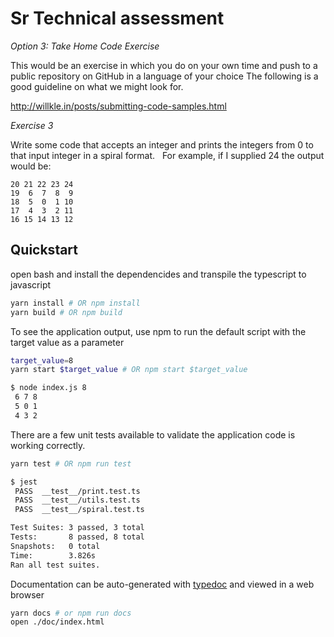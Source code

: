 Sr Technical assessment
========

*Option 3: Take Home Code Exercise*

This would be an exercise in which you do on your own time and push to a public repository on GitHub in a language of your choice
The following is a good guideline on what we might look for.

http://willkle.in/posts/submitting-code-samples.html

*Exercise 3*

Write some code that accepts an integer and prints the integers
from 0 to that input integer in a spiral format.
 
For example, if I supplied 24 the output would be:

    20 21 22 23 24
    19  6  7  8  9
    18  5  0  1 10
    17  4  3  2 11
    16 15 14 13 12


## Quickstart

open bash and install the dependencides and transpile the typescript to javascript

```bash
yarn install # OR npm install
yarn build # OR npm build
```

To see the application output, use npm to run the default script with the target value as a parameter

```bash
target_value=8
yarn start $target_value # OR npm start $target_value

$ node index.js 8
 6 7 8
 5 0 1
 4 3 2
```

There are a few unit tests available to validate the application code is working correctly. 

```bash
yarn test # OR npm run test

$ jest
 PASS  __test__/print.test.ts
 PASS  __test__/utils.test.ts
 PASS  __test__/spiral.test.ts

Test Suites: 3 passed, 3 total
Tests:       8 passed, 8 total
Snapshots:   0 total
Time:        3.826s
Ran all test suites.
```

Documentation can be auto-generated with [typedoc](http://typedoc.org/) and viewed in a web browser

```bash
yarn docs # or npm run docs
open ./doc/index.html
```
